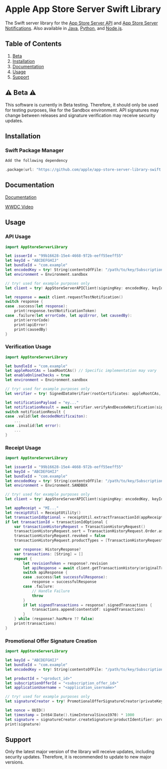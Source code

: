 # Apple App Store Server Swift Library
The Swift server library for the [App Store Server API](https://developer.apple.com/documentation/appstoreserverapi) and [App Store Server Notifications](https://developer.apple.com/documentation/appstoreservernotifications). Also available in [Java](https://github.com/apple/app-store-server-library-java), [Python](https://github.com/apple/app-store-server-library-python), and [Node.js](https://github.com/apple/app-store-server-library-node).

## Table of Contents
1. [Beta](#-beta-)
2. [Installation](#installation)
3. [Documentation](#documentation)
4. [Usage](#usage)
5. [Support](#support)

## ⚠️ Beta ⚠️

This software is currently in Beta testing. Therefore, it should only be used for testing purposes, like for the Sandbox environment. API signatures may change between releases and signature verification may receive security updates.

## Installation

### Swift Package Manager
```swift
Add the following dependency

.package(url: "https://github.com/apple/app-store-server-library-swift.git", .upToNextMinor(from: "0.1.0")),
```

## Documentation

[Documentation](https://apple.github.io/app-store-server-library-swift/documentation/appstoreserverlibrary/)

[WWDC Video](https://developer.apple.com/videos/play/wwdc2023/10143/)
## Usage

### API Usage

```swift
import AppStoreServerLibrary

let issuerId = "99b16628-15e4-4668-972b-eeff55eeff55"
let keyId = "ABCDEFGHIJ"
let bundleId = "com.example"
let encodedKey = try! String(contentsOfFile: "/path/to/key/SubscriptionKey_ABCDEFGHIJ.p8")
let environment = Environment.sandbox

// try! used for example purposes only
let client = try! AppStoreServerAPIClient(signingKey: encodedKey, keyId: keyId, issuerId: issuerId, bundleId: bundleId, environment: environment)

let response = await client.requestTestNotification()
switch response {
case .success(let response):
    print(response.testNotificationToken)
case .failure(let errorCode, let apiError, let causedBy):
    print(errorCode)
    print(apiError)
    print(causedBy)
}
```

### Verification Usage

```swift
import AppStoreServerLibrary

let bundleId = "com.example"
let appleRootCAs = loadRootCAs() // Specific implementation may vary
let enableOnlineChecks = true
let environment = Environment.sandbox

// try! used for example purposes only
let verifier = try! SignedDataVerifier(rootCertificates: appleRootCAs, bundleId: bundleId, appAppleId: nil, environment: environment, enableOnlineChecks: enableOnlineChecks)

let notificationPayload = "ey..."
let notificationResult = await verifier.verifyAndDecodeNotification(signedPayload: notificationPayload)
switch notificationResult {
case .valid(let decodedNotificaiton):
    ...
case .invalid(let error):
    ...
}
```

### Receipt Usage

```swift
import AppStoreServerLibrary

let issuerId = "99b16628-15e4-4668-972b-eeff55eeff55"
let keyId = "ABCDEFGHIJ"
let bundleId = "com.example"
let encodedKey = try! String(contentsOfFile: "/path/to/key/SubscriptionKey_ABCDEFGHIJ.p8")
let environment = Environment.SANDBOX

// try! used for example purposes only
let client = try! AppStoreServerAPIClient(signingKey: encodedKey, keyId: keyId, issuerId: issuerId, bundleId: bundleId, environment: environment)

let appReceipt = "MI..."
let receiptUtil = ReceiptUtility()
let transactionIdOptional = receiptUtil.extractTransactionId(appReceipt: appReceipt)
if let transactionId = transactionIdOptional {
    var transactionHistoryRequest = TransactionHistoryRequest()
    transactionHistoryRequest.sort = TransactionHistoryRequest.Order.ascending
    transactionHistoryRequest.revoked = false
    transactionHistoryRequest.productTypes = [TransactionHistoryRequest.ProductType.autoRenewable]

    var response: HistoryResponse?
    var transactions: [String] = []
    repeat {
        let revisionToken = response?.revision
        let apiResponse = await client.getTransactionHistory(originalTransactionId: transactionId, revision: revisionToken, transactionHistoryRequest: transactionHistoryRequest)
        switch apiResponse {
        case .success(let successfulResponse):
            response = successfulResponse
        case .failure:
            // Handle Failure
            throw
        }
        if let signedTransactions = response?.signedTransactions {
            transactions.append(contentsOf: signedTransactions)
        }
    } while (response?.hasMore ?? false)
    print(transactions)
}
```

### Promotional Offer Signature Creation

```swift
import AppStoreServerLibrary

let keyId = "ABCDEFGHIJ"
let bundleId = "com.example"
let encodedKey = try! String(contentsOfFile: "/path/to/key/SubscriptionKey_ABCDEFGHIJ.p8")

let productId = "<product_id>"
let subscriptionOfferId = "<subscription_offer_id>"
let applicationUsername = "<application_username>"

// try! used for example purposes only
let signatureCreator = try! PromotionalOfferSignatureCreator(privateKey: encodedKey, keyId: keyId, bundleId: bundleId)

let nonce = UUID()
let timestamp = Int64(Date().timeIntervalSince1970) * 1000
let signature = signatureCreator.createSignature(productIdentifier: productIdentifier, subscriptionOfferID: subscriptionOfferID, applicationUsername: applicationUsername, nonce: nonce, timestamp: timestamp)
print(signature)
```

## Support

Only the latest major version of the library will receive updates, including security updates. Therefore, it is recommended to update to new major versions.
